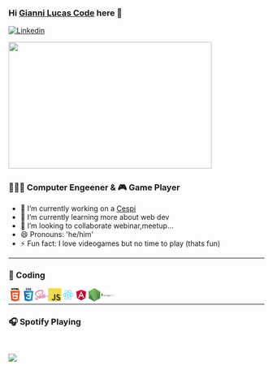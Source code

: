 ### Hi [Gianni Lucas Code][website] here 👋

[![Linkedin](https://img.shields.io/badge/https%3A%2F%2Fwww.linkedin.com%2Fin%2Fgianni-lucas-cerda%2F?style=for-the-badge&logo=linkedin&logoColor=%230A66C2&label=Gianni%20Lucas%20Cerd%C3%A1)](https://www.linkedin.com/in/gianni-lucas-cerda/)

[<img width="400px" height="250px" src="https://s9.gifyu.com/images/SZaQL.gif" />][website]

### 👨🏻‍💻 Computer Engeener & 🎮 Game Player

- 🔭 I’m currently working on a [Cespi][website-work]
- 🌱 I’m currently learning more about web dev
- 👯 I’m looking to collaborate webinar,meetup...
- 😄 Pronouns: 'he/him'
- ⚡ Fun fact: I love videogames but no time to play (thats fun)

---

### 🚀 Coding

<img align="left" alt="HTML5" width="26px" src="https://raw.githubusercontent.com/github/explore/80688e429a7d4ef2fca1e82350fe8e3517d3494d/topics/html/html.png" />

<img align="left" alt="CSS3" width="26px" src="https://raw.githubusercontent.com/github/explore/80688e429a7d4ef2fca1e82350fe8e3517d3494d/topics/css/css.png" />

<img align="left" alt="Sass" width="26px" src="https://raw.githubusercontent.com/github/explore/80688e429a7d4ef2fca1e82350fe8e3517d3494d/topics/sass/sass.png" />

<img align="left" alt="JavaScript" width="26px" src="https://raw.githubusercontent.com/github/explore/80688e429a7d4ef2fca1e82350fe8e3517d3494d/topics/javascript/javascript.png" />

<img align="left" alt="React" width="26px" src="https://raw.githubusercontent.com/github/explore/80688e429a7d4ef2fca1e82350fe8e3517d3494d/topics/react/react.png" />

<img align="left" alt="Angular" width="26px" src="https://raw.githubusercontent.com/github/explore/80688e429a7d4ef2fca1e82350fe8e3517d3494d/topics/angular/angular.png" />

<img align="left" alt="Node.js" width="26px" src="https://raw.githubusercontent.com/github/explore/80688e429a7d4ef2fca1e82350fe8e3517d3494d/topics/nodejs/nodejs.png" />


<img align="left" alt="MongoDB" width="26px" src="https://raw.githubusercontent.com/github/explore/80688e429a7d4ef2fca1e82350fe8e3517d3494d/topics/mongodb/mongodb.png" />

<br/>

---

### 🎧 Spotify Playing

<br>

<p>
<a href="https://spotify-github-profile.vercel.app/api/view?uid=giannilucas&cover_image=true&theme=default&show_offline=false&background_color=6a0606&interchange=false&bar_color_cover=false">
<img src="https://spotify-github-profile.vercel.app/api/view?uid=giannilucas&cover_image=true&theme=default&show_offline=false&background_color=6a0606&interchange=false&bar_color_cover=false" width="175px"/>
</a>
</p>


<!-- LINKS -->
[website]:https://glcportfolio.vercel.app/
[website-work]:https://www.cespi.unlp.edu.ar/